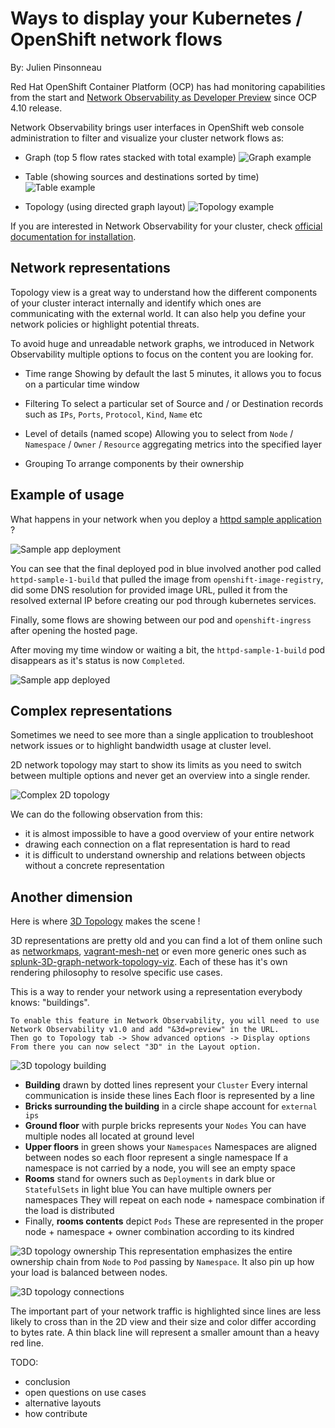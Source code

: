 # Ways to display your Kubernetes / OpenShift network flows

By: Julien Pinsonneau

Red Hat OpenShift Container Platform (OCP) has had monitoring capabilities from the start and [Network Observability as Developer Preview](https://cloud.redhat.com/blog/a-guide-to-providing-insight-with-network-observability) since OCP 4.10 release.

Network Observability brings user interfaces in OpenShift web console administration to filter and visualize your cluster network flows as:

- Graph (top 5 flow rates stacked with total example)
![Graph example](./images/graph.png)

- Table (showing sources and destinations sorted by time)
![Table example](./images/table.png)

- Topology (using directed graph layout)
![Topology example](./images/topology.png)

If you are interested in Network Observability for your cluster, check [official documentation for installation](TODO).

## Network representations

Topology view is a great way to understand how the different components of your cluster interact internally and identify which ones are communicating with the external world. It can also help you define your network policies or highlight potential threats.

To avoid huge and unreadable network graphs, we introduced in Network Observability multiple options to focus on the content you are looking for.

- Time range
Showing by default the last 5 minutes, it allows you to focus on a particular time window

- Filtering
To select a particular set of Source and / or Destination records such as `IPs`, `Ports`, `Protocol`, `Kind`, `Name` etc

- Level of details (named scope) 
Allowing you to select from `Node` / `Namespace` / `Owner` / `Resource` aggregating metrics into the specified layer

- Grouping 
To arrange components by their ownership

## Example of usage

What happens in your network when you deploy a [httpd sample application](https://github.com/sclorg/httpd-ex) ?

![Sample app deployment](./images/sample-app-deployment.png)

You can see that the final deployed pod in blue involved another pod called `httpd-sample-1-build` that pulled the image from `openshift-image-registry`, did some DNS resolution for provided image URL, pulled it from the resolved external IP before creating our pod through kubernetes services.

Finally, some flows are showing between our pod and `openshift-ingress` after opening the hosted page.

After moving my time window or waiting a bit, the `httpd-sample-1-build` pod disappears as it's status is now `Completed`.

![Sample app deployed](./images/sample-app-deployed.png)

## Complex representations

Sometimes we need to see more than a single application to troubleshoot network issues or to highlight bandwidth usage at cluster level.

2D network topology may start to show its limits as you need to switch between multiple options and never get an overview into a single render.

![Complex 2D topology](./images/huge-topology.png)

We can do the following observation from this:
- it is almost impossible to have a good overview of your entire network
- drawing each connection on a flat representation is hard to read
- it is difficult to understand ownership and relations between objects without a concrete representation

## Another dimension

Here is where [3D Topology](https://github.com/jpinsonneau/react-three-topology) makes the scene !

3D representations are pretty old and you can find a lot of them online such as [networkmaps](https://github.com/pablomarle/networkmaps), [vagrant-mesh-net](https://github.com/IMPIMBA/vagrant-mesh-net) or even more generic ones such as [splunk-3D-graph-network-topology-viz](https://github.com/splunk/splunk-3D-graph-network-topology-viz). Each of these has it's own rendering philosophy to resolve specific use cases.

This is a way to render your network using a representation everybody knows: "buildings".
```
To enable this feature in Network Observability, you will need to use Network Observability v1.0 and add "&3d=preview" in the URL. 
Then go to Topology tab -> Show advanced options -> Display options 
From there you can now select "3D" in the Layout option.
```

![3D topology building](./images/3d-building.png)

- **Building** drawn by dotted lines represent your `Cluster`
Every internal communication is inside these lines
Each floor is represented by a line
- **Bricks surrounding the building** in a circle shape account for `external ips`
- **Ground floor** with purple bricks represents your `Nodes`
You can have multiple nodes all located at ground level
- **Upper floors** in green shows your `Namespaces`
Namespaces are aligned between nodes so each floor represent a single namespace
If a namespace is not carried by a node, you will see an empty space
- **Rooms** stand for owners such as `Deployments` in dark blue or `StatefulSets` in light blue
You can have multiple owners per namespaces
They will repeat on each node + namespace combination if the load is distributed
- Finally, **rooms contents** depict `Pods`
These are represented in the proper node + namespace + owner combination according to its kindred

![3D topology ownership](./images/3d-ownership.png)
This representation emphasizes the entire ownership chain from `Node` to `Pod` passing by `Namespace`.
It also pin up how your load is balanced between nodes.

![3D topology connections](./images/3d-connection.png)

The important part of your network traffic is highlighted since lines are less likely to cross than in the 2D view and their size and color differ according to bytes rate. 
A thin black line will represent a smaller amount than a heavy red line.

TODO: 
- conclusion
- open questions on use cases
- alternative layouts
- how contribute